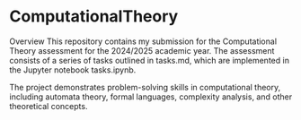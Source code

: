 # ComputationalTheory

Overview
This repository contains my submission for the Computational Theory assessment for the 2024/2025 academic year. The assessment consists of a series of tasks outlined in tasks.md, which are implemented in the Jupyter notebook tasks.ipynb.

The project demonstrates problem-solving skills in computational theory, including automata theory, formal languages, complexity analysis, and other theoretical concepts.